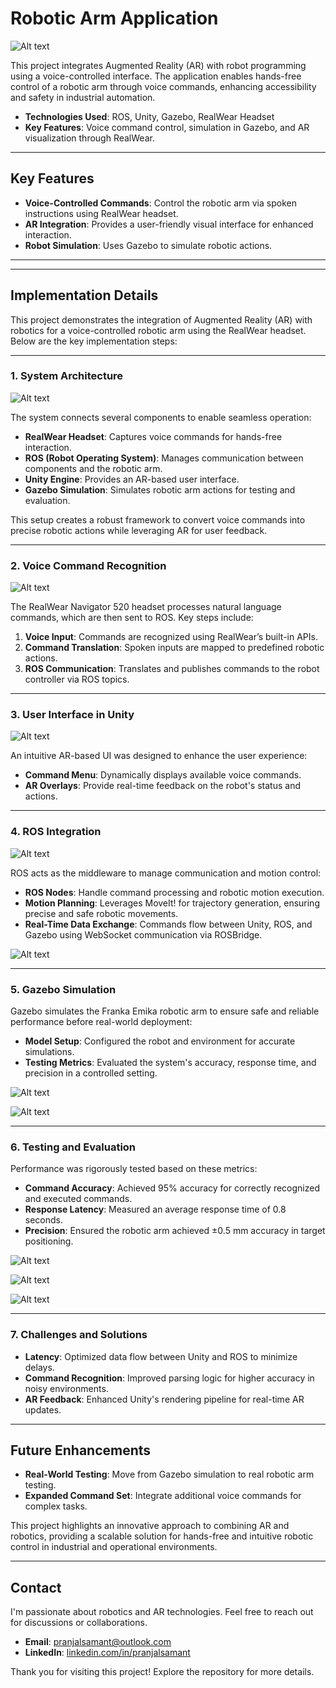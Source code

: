 # Robotic Arm Application

![Alt text](assets/images/RW_headset_operator_both.png)

This project integrates Augmented Reality (AR) with robot programming using a voice-controlled interface. The application enables hands-free control of a robotic arm through voice commands, enhancing accessibility and safety in industrial automation.

- **Technologies Used**: ROS, Unity, Gazebo, RealWear Headset
- **Key Features**: Voice command control, simulation in Gazebo, and AR visualization through RealWear.

---

## Key Features
- **Voice-Controlled Commands**: Control the robotic arm via spoken instructions using RealWear headset.
- **AR Integration**: Provides a user-friendly visual interface for enhanced interaction.
- **Robot Simulation**: Uses Gazebo to simulate robotic actions.

---

---

## Implementation Details

This project demonstrates the integration of Augmented Reality (AR) with robotics for a voice-controlled robotic arm using the RealWear headset. Below are the key implementation steps:

---

### 1. System Architecture

![Alt text](assets/images/Slide3.jpg)

The system connects several components to enable seamless operation:
- **RealWear Headset**: Captures voice commands for hands-free interaction.
- **ROS (Robot Operating System)**: Manages communication between components and the robotic arm.
- **Unity Engine**: Provides an AR-based user interface.
- **Gazebo Simulation**: Simulates robotic arm actions for testing and evaluation.

This setup creates a robust framework to convert voice commands into precise robotic actions while leveraging AR for user feedback.

---

### 2. Voice Command Recognition

![Alt text](assets/images/cmd_pub_flow.png)

The RealWear Navigator 520 headset processes natural language commands, which are then sent to ROS. Key steps include:
1. **Voice Input**: Commands are recognized using RealWear’s built-in APIs.
2. **Command Translation**: Spoken inputs are mapped to predefined robotic actions.
3. **ROS Communication**: Translates and publishes commands to the robot controller via ROS topics.

---

### 3. User Interface in Unity

![Alt text](assets/images/robot_control_scene.png)

An intuitive AR-based UI was designed to enhance the user experience:
- **Command Menu**: Dynamically displays available voice commands.
- **AR Overlays**: Provide real-time feedback on the robot's status and actions.

---

### 4. ROS Integration

![Alt text](assets/images/connection_unity_flow.png)

ROS acts as the middleware to manage communication and motion control:
- **ROS Nodes**: Handle command processing and robotic motion execution.
- **Motion Planning**: Leverages MoveIt! for trajectory generation, ensuring precise and safe robotic movements.
- **Real-Time Data Exchange**: Commands flow between Unity, ROS, and Gazebo using WebSocket communication via ROSBridge.

![Alt text](assets/images/common_control_flow.png)

---

### 5. Gazebo Simulation

Gazebo simulates the Franka Emika robotic arm to ensure safe and reliable performance before real-world deployment:
- **Model Setup**: Configured the robot and environment for accurate simulations.
- **Testing Metrics**: Evaluated the system's accuracy, response time, and precision in a controlled setting.

![Alt text](assets/images/robot_simulation.png)

![Alt text](assets/images/robot_accuracy_endeffector.png)

---

### 6. Testing and Evaluation

Performance was rigorously tested based on these metrics:
- **Command Accuracy**: Achieved 95% accuracy for correctly recognized and executed commands.
- **Response Latency**: Measured an average response time of 0.8 seconds.
- **Precision**: Ensured the robotic arm achieved ±0.5 mm accuracy in target positioning.

![Alt text](assets/images/exel_precision.png)

![Alt text](assets/images/execl_voicetest.png)

![Alt text](assets/images/exel_precision.png)

---

### 7. Challenges and Solutions

- **Latency**: Optimized data flow between Unity and ROS to minimize delays.
- **Command Recognition**: Improved parsing logic for higher accuracy in noisy environments.
- **AR Feedback**: Enhanced Unity's rendering pipeline for real-time AR updates.

---

## Future Enhancements
- **Real-World Testing**: Move from Gazebo simulation to real robotic arm testing.
- **Expanded Command Set**: Integrate additional voice commands for complex tasks.

This project highlights an innovative approach to combining AR and robotics, providing a scalable solution for hands-free and intuitive robotic control in industrial and operational environments.

---

## Contact
I'm passionate about robotics and AR technologies. Feel free to reach out for discussions or collaborations.

- **Email**: pranjalsamant@outlook.com
- **LinkedIn**: [linkedin.com/in/pranjalsamant](https://www.linkedin.com/in/pranjalsamant)

Thank you for visiting this project! Explore the repository for more details.
